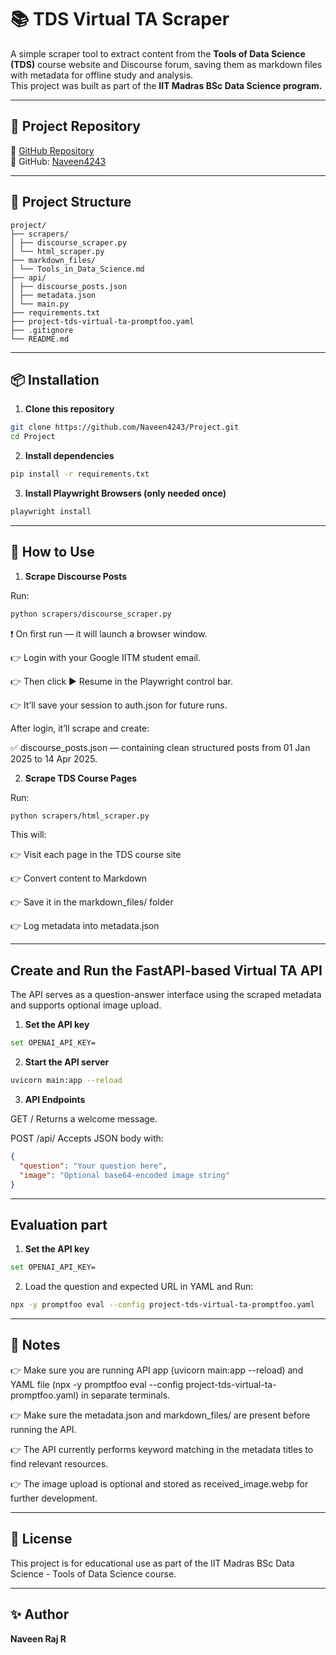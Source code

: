 # 📚 TDS Virtual TA Scraper

A simple scraper tool to extract content from the **Tools of Data Science (TDS)** course website and Discourse forum, saving them as markdown files with metadata for offline study and analysis.  
This project was built as part of the **IIT Madras BSc Data Science program.**

---

## 📌 Project Repository

🔗 [GitHub Repository](https://github.com/Naveen4243/Project)  
👤 GitHub: [Naveen4243](https://github.com/Naveen4243)

---

## 📁 Project Structure
```
project/
├── scrapers/
│ ├── discourse_scraper.py
│ └── html_scraper.py
├── markdown_files/
│ └── Tools_in_Data_Science.md
├── api/
│ ├── discourse_posts.json
│ ├── metadata.json
│ └── main.py
├── requirements.txt
├── project-tds-virtual-ta-promptfoo.yaml
├── .gitignore
└── README.md
```

---

## 📦 Installation

1. **Clone this repository**

```bash
git clone https://github.com/Naveen4243/Project.git
cd Project
```

2. **Install dependencies**

```bash
pip install -r requirements.txt
```

3. **Install Playwright Browsers (only needed once)**

```bash
playwright install
```
---

## 🚀 How to Use
1. **Scrape Discourse Posts**

Run:
```bash
python scrapers/discourse_scraper.py
```

❗ On first run — it will launch a browser window.

👉 Login with your Google IITM student email.

👉 Then click ▶️ Resume in the Playwright control bar.

👉 It’ll save your session to auth.json for future runs.

After login, it’ll scrape and create:

✅ discourse_posts.json — containing clean structured posts from 01 Jan 2025 to 14 Apr 2025.


2. **Scrape TDS Course Pages**

Run:
```bash
python scrapers/html_scraper.py
```

This will:

👉 Visit each page in the TDS course site

👉 Convert content to Markdown

👉 Save it in the markdown_files/ folder

👉 Log metadata into metadata.json

---

## Create and Run the FastAPI-based Virtual TA API

The API serves as a question-answer interface using the scraped metadata and supports optional image upload.

1. **Set the API key**

```bash
set OPENAI_API_KEY=
```

2. **Start the API server**

 ```bash
uvicorn main:app --reload
```

3. **API Endpoints**

GET /
Returns a welcome message.

POST /api/
Accepts JSON body with:

```json
{
  "question": "Your question here",
  "image": "Optional base64-encoded image string"
}
```

---

## Evaluation part

1. **Set the API key**

```bash
set OPENAI_API_KEY=
```

2. Load the question and expected URL in YAML and 
Run:
```bash
npx -y promptfoo eval --config project-tds-virtual-ta-promptfoo.yaml
```
---

## 📌 Notes
👉 Make sure you are running API app (uvicorn main:app --reload) and YAML file (npx -y promptfoo eval --config project-tds-virtual-ta-promptfoo.yaml) in separate terminals.

👉 Make sure the metadata.json and markdown_files/ are present before running the API.

👉 The API currently performs keyword matching in the metadata titles to find relevant resources.

👉 The image upload is optional and stored as received_image.webp for further development.

---

## 📖 License

This project is for educational use as part of the IIT Madras BSc Data Science - Tools of Data Science course.

---

## ✨ Author
**Naveen Raj R**
